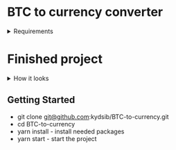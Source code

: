 # BTC to currency converter

<details>
<summary>Requirements</summary>
<img width="663" alt="Screenshot 2021-03-04 at 13 37 26" src="https://user-images.githubusercontent.com/43815295/109958328-c854e680-7cee-11eb-87de-c4e6cfbd5742.png">

</details>

# Finished project

<details>
<summary>How it looks</summary>
<img width="663" alt="Screenshot 2021-03-04 at 13 37 26" src="https://user-images.githubusercontent.com/43815295/109958038-714f1180-7cee-11eb-8d67-02ffc15e8ca2.gif">
</details>

## Getting Started

-   git clone git@github.com:kydsib/BTC-to-currency.git
-   cd BTC-to-currency
-   yarn install - install needed packages
-   yarn start - start the project
